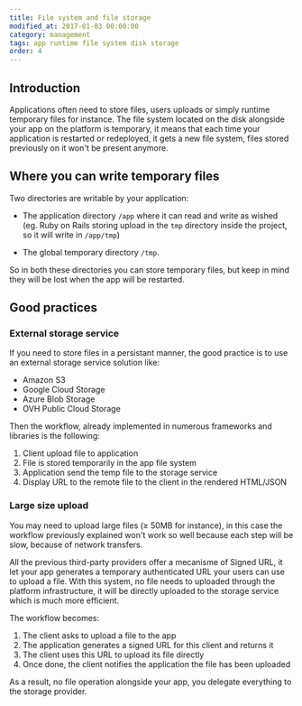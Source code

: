 ```yaml
---
title: File system and file storage
modified_at: 2017-01-03 00:00:00
category: management
tags: app runtime file system disk storage
order: 4
---
```


## Introduction

Applications often need to store files, users uploads or simply runtime
temporary files for instance. The file system located on the disk alongside your app on the
platform is temporary, it means that each time your application is restarted or
redeployed, it gets a new file system, files stored previously on it won't be
present anymore.

## Where you can write temporary files

Two directories are writable by your application:

* The application directory `/app` where it can read and write as wished (eg. Ruby on Rails
  storing upload in the `tmp` directory inside the project, so it will write in `/app/tmp`)

* The global temporary directory `/tmp`.

So in both these directories you can store temporary files, but keep in mind they
will be lost when the app will be restarted.

## Good practices

### External storage service

If you need to store files in a persistant manner, the good practice is to use
an external storage service solution like:

* Amazon S3
* Google Cloud Storage
* Azure Blob Storage
* OVH Public Cloud Storage

Then the workflow, already implemented in numerous frameworks and libraries is the
following:

1. Client upload file to application
2. File is stored temporarily in the app file system
3. Application send the temp file to the storage service
4. Display URL to the remote file to the client in the rendered HTML/JSON

### Large size upload

You may need to upload large files (≥ 50MB for instance), in this case the workflow
previously explained won't work so well because each step will be slow, because of
network transfers.

All the previous third-party providers offer a mecanisme of Signed URL, it let your
app generates a temporary authenticated URL your users can use to upload a file. With
this system, no file needs to uploaded through the platform infrastructure, it will
be directly uploaded to the storage service which is much more efficient.

The workflow becomes:

1. The client asks to upload a file to the app
2. The application generates a signed URL for this client and returns it
3. The client uses this URL to upload its file directly
4. Once done, the client notifies the application the file has been uploaded

As a result, no file operation alongside your app, you delegate everything to the storage
provider.
